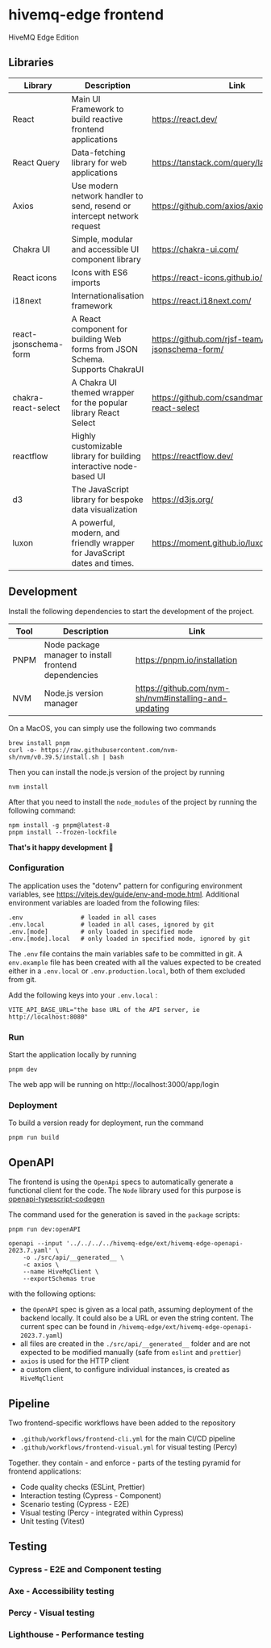 # hivemq-edge frontend

HiveMQ Edge Edition

## Libraries

| Library               | Description                                                                       | Link                                                |
| --------------------- | --------------------------------------------------------------------------------- | --------------------------------------------------- |
| React                 | Main UI Framework to build reactive frontend applications                         | https://react.dev/                                  |
| React Query           | Data-fetching library for web applications                                        | https://tanstack.com/query/latest/docs/react        |
| Axios                 | Use modern network handler to send, resend or intercept network request           | https://github.com/axios/axios                      |
| Chakra UI             | Simple, modular and accessible UI component library                               | https://chakra-ui.com/                              |
| React icons           | Icons with ES6 imports                                                            | https://react-icons.github.io/react-icons/          |
| i18next               | Internationalisation framework                                                    | https://react.i18next.com/                          |
| react-jsonschema-form | A React component for building Web forms from JSON Schema. <br/>Supports ChakraUI | https://github.com/rjsf-team/react-jsonschema-form/ |
| chakra-react-select   | A Chakra UI themed wrapper for the popular library React Select                   | https://github.com/csandman/chakra-react-select     |
| reactflow             | Highly customizable library for building interactive node-based UI                | https://reactflow.dev/                              |
| d3                    | The JavaScript library for bespoke data visualization                             | https://d3js.org/                                   |
| luxon                 | A powerful, modern, and friendly wrapper for JavaScript dates and times.          | https://moment.github.io/luxon/#/                   |

## Development

Install the following dependencies to start the development of the project.

| Tool | Description                                           | Link                                                  |
| ---- | ----------------------------------------------------- | ----------------------------------------------------- |
| PNPM | Node package manager to install frontend dependencies | https://pnpm.io/installation                          |
| NVM  | Node.js version manager                               | https://github.com/nvm-sh/nvm#installing-and-updating |

On a MacOS, you can simply use the following two commands

```shell
brew install pnpm
curl -o- https://raw.githubusercontent.com/nvm-sh/nvm/v0.39.5/install.sh | bash
```

Then you can install the node.js version of the project by running

```shell
nvm install
```

After that you need to install the `node_modules` of the project by running the following command:

```shell
npm install -g pnpm@latest-8
pnpm install --frozen-lockfile
```

**That's it happy development** 🎉

### Configuration

The application uses the "dotenv" pattern for configuring environment variables, see https://vitejs.dev/guide/env-and-mode.html.
Additional environment variables are loaded from the following files:

```
.env                # loaded in all cases
.env.local          # loaded in all cases, ignored by git
.env.[mode]         # only loaded in specified mode
.env.[mode].local   # only loaded in specified mode, ignored by git
```

The `.env` file contains the main variables safe to be committed in git.
A `env.example` file has been created with all the values expected to be created  
either in a `.env.local` or `.env.production.local`, both of them excluded from git.

Add the following keys into your `.env.local` :

```dotenv
VITE_API_BASE_URL="the base URL of the API server, ie http://localhost:8080"
```

### Run

Start the application locally by running

```shell
pnpm dev
```

The web app will be running on http://localhost:3000/app/login

### Deployment

To build a version ready for deployment, run the command

```shell
pnpm run build
```

## OpenAPI

The frontend is using the `OpenApi` specs to automatically generate a functional client for the code.
The `Node` library used for this purpose is [openapi-typescript-codegen](https://github.com/ferdikoomen/openapi-typescript-codegen)

The command used for the generation is saved in the `package` scripts:

```shell
pnpm run dev:openAPI
```

```shell
openapi --input '../../../../hivemq-edge/ext/hivemq-edge-openapi-2023.7.yaml' \
    -o ./src/api/__generated__ \
    -c axios \
    --name HiveMqClient \
    --exportSchemas true
```

with the following options:

- the `OpenAPI` spec is given as a local path, assuming deployment of the backend locally. It could also be a URL or even the string content.
  The current spec can be found in `/hivemq-edge/ext/hivemq-edge-openapi-2023.7.yaml`)
- all files are created in the `./src/api/__generated__` folder and are not expected to be modified manually (safe from `eslint` and `prettier`)
- `axios` is used for the HTTP client
- a custom client, to configure individual instances, is created as `HiveMqClient`

## Pipeline

Two frontend-specific workflows have been added to the repository

- `.github/workflows/frontend-cli.yml` for the main CI/CD pipeline
- `.github/workflows/frontend-visual.yml` for visual testing (Percy)

Together. they contain - and enforce - parts of the testing pyramid for frontend applications:

- Code quality checks (ESLint, Prettier)
- Interaction testing (Cypress - Component)
- Scenario testing (Cypress - E2E)
- Visual testing (Percy - integrated within Cypress)
- Unit testing (Vitest)

## Testing

### Cypress - E2E and Component testing

### Axe - Accessibility testing

### Percy - Visual testing

### Lighthouse - Performance testing
